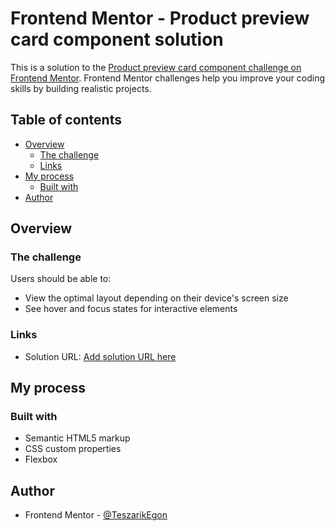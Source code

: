 # Frontend Mentor - Product preview card component solution

This is a solution to the [Product preview card component challenge on Frontend Mentor](https://www.frontendmentor.io/challenges/product-preview-card-component-GO7UmttRfa). Frontend Mentor challenges help you improve your coding skills by building realistic projects. 

## Table of contents

- [Overview](#overview)
  - [The challenge](#the-challenge)
  - [Links](#links)
- [My process](#my-process)
  - [Built with](#built-with)
- [Author](#author)



## Overview

### The challenge

Users should be able to:

- View the optimal layout depending on their device's screen size
- See hover and focus states for interactive elements


### Links

- Solution URL: [Add solution URL here](http://teszarikegon.github.io/Product_card.)

## My process

### Built with

- Semantic HTML5 markup
- CSS custom properties
- Flexbox


## Author

- Frontend Mentor - [@TeszarikEgon](https://www.frontendmentor.io/profile/TeszarikEgon)

